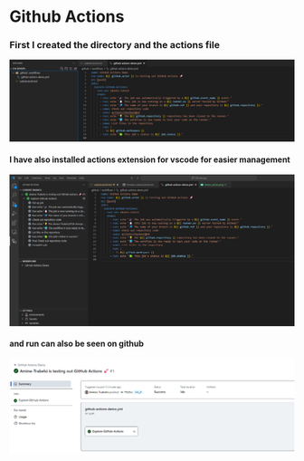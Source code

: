 # Github Actions

### First I created the directory and the actions file
![DEMO](demo_action.png)

#### I have also installed actions extension for vscode for easier management
![ext](vscodeExtension.png)

#### and run can also be seen on github
![alt text](image.png)